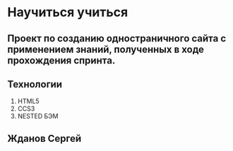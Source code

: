 # Научиться учиться

## Проект по созданию одностраничного сайта c применением знаний, полученных в ходе прохождения спринта.

## Технологии
1. HTML5
2. CCS3
3. NESTED БЭМ

## Жданов Сергей




